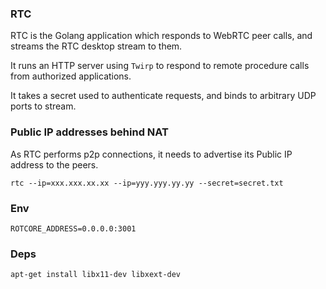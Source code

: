 ### RTC

RTC is the Golang application which responds to WebRTC peer calls, and streams the RTC desktop stream to them.

It runs an HTTP server using `Twirp` to respond to remote procedure calls from authorized applications.

It takes a secret used to authenticate requests, and binds to arbitrary UDP ports to stream.


### Public IP addresses behind NAT

As RTC performs p2p connections, it needs to advertise its Public IP address to the peers. 

`rtc --ip=xxx.xxx.xx.xx --ip=yyy.yyy.yy.yy --secret=secret.txt`

### Env

`ROTCORE_ADDRESS=0.0.0.0:3001`

### Deps

`apt-get install libx11-dev libxext-dev`